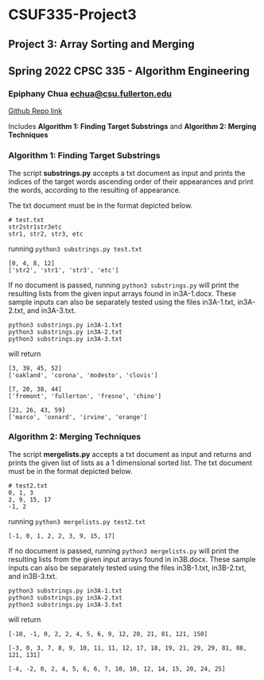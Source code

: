 # CSUF335-Project3
## Project 3: Array Sorting and Merging

## Spring 2022 CPSC 335 - Algorithm Engineering

### Epiphany Chua echua@csu.fullerton.edu

[Github Repo link](https://github.com/echua3/CSUF335-Project3/tree/main "CPSC 335 Project 3 git Repo")

Includes **Algorithm 1: Finding Target Substrings** and **Algorithm 2: Merging Techniques**
### Algorithm 1: Finding Target Substrings
The script **substrings.py** accepts a txt document as input and prints the
indices of the target words ascending order of their appearances and print the
words, according to the resulting of appearance. 

The txt document must be in the format depicted below.
```
# test.txt
str2str1str3etc
str1, str2, str3, etc
```
running `python3 substrings.py test.txt`
```
[0, 4, 8, 12]
['str2', 'str1', 'str3', 'etc']
```


If no document is passed, running `python3 substrings.py` will print the 
resulting lists from the given input arrays found in in3A-1.docx. These sample
inputs can also be separately tested using the files in3A-1.txt, in3A-2.txt,
and in3A-3.txt.
```
python3 substrings.py in3A-1.txt
python3 substrings.py in3A-2.txt
python3 substrings.py in3A-3.txt
```

will return
```
[3, 39, 45, 52]
['oakland', 'corona', 'modesto', 'clovis']

[7, 20, 38, 44]
['fremont', 'fullerton', 'fresno', 'chino']

[21, 26, 43, 59]
['marco', 'oxnard', 'irvine', 'orange']
```
### Algorithm 2: Merging Techniques
The script **mergelists.py** accepts a txt document as input and returns and 
prints the given list of lists as a 1 dimensional sorted list.
The txt document must be in the format depicted below.
```
# test2.txt
0, 1, 3
2, 9, 15, 17
-1, 2
```
running `python3 mergelists.py test2.txt`
```
[-1, 0, 1, 2, 2, 3, 9, 15, 17]
```
If no document is passed, running `python3 mergelists.py` will print the 
resulting lists from the given input arrays found in in3B.docx. These sample
inputs can also be separately tested using the files in3B-1.txt, in3B-2.txt,
and in3B-3.txt.
```
python3 substrings.py in3A-1.txt
python3 substrings.py in3A-2.txt
python3 substrings.py in3A-3.txt
```

will return
```
[-10, -1, 0, 2, 2, 4, 5, 6, 9, 12, 20, 21, 81, 121, 150]

[-3, 0, 3, 7, 8, 9, 10, 11, 11, 12, 17, 18, 19, 21, 29, 29, 81, 88, 121, 131]

[-4, -2, 0, 2, 4, 5, 6, 6, 7, 10, 10, 12, 14, 15, 20, 24, 25]
```